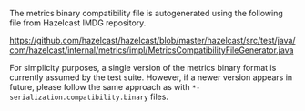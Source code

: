 The metrics binary compatibility file is autogenerated using the following
file from Hazelcast IMDG repository.

https://github.com/hazelcast/hazelcast/blob/master/hazelcast/src/test/java/com/hazelcast/internal/metrics/impl/MetricsCompatibilityFileGenerator.java

For simplicity purposes, a single version of the metrics binary format is
currently assumed by the test suite. However, if a newer version appears
in future, please follow the same approach as with
`*-serialization.compatibility.binary` files.

